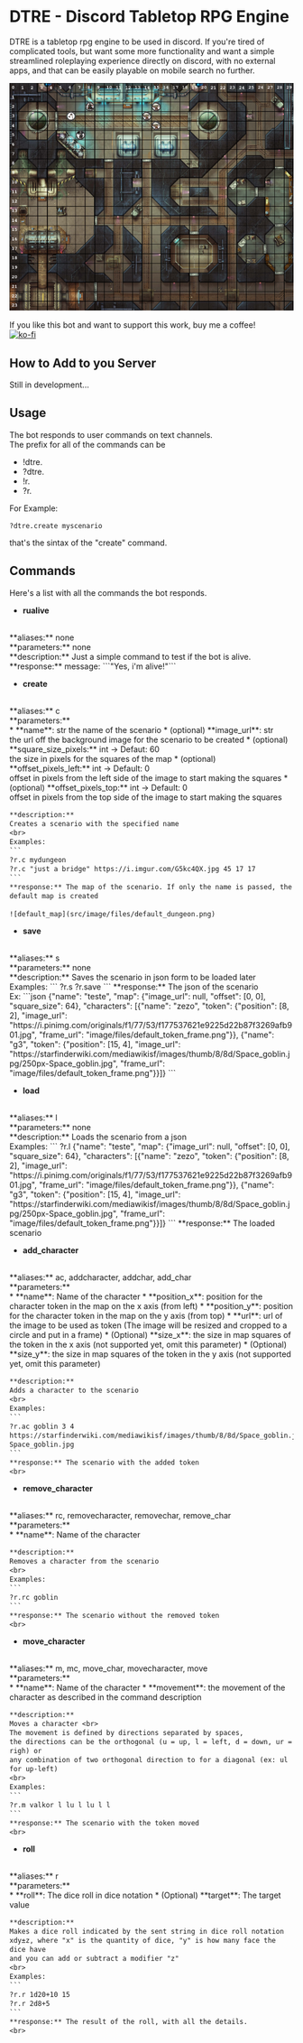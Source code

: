 # DTRE - Discord Tabletop RPG Engine  
  
DTRE is a tabletop rpg engine to be used in discord. If you're tired of complicated tools, but want some more functionality and want a simple streamlined roleplaying experience directly on discord, with no external apps, and that can be easily playable on mobile search no further.  
  
![battle grid example](img/readme_default_dungeon.png)

If you like this bot and want to support this work, buy me a coffee!<br>
[![ko-fi](https://www.ko-fi.com/img/githubbutton_sm.svg)](https://ko-fi.com/Q5Q21RF2J)
## How to Add to you Server  
Still in development...  
  
## Usage  
The bot responds to user commands on text channels.  
The prefix for all of the commands can be  
* !dtre.  
* ?dtre.  
* !r.  
* ?r.  
  
For Example:  
```
?dtre.create myscenario
```
that's the sintax of the "create" command.  
  
## Commands  
Here's a list with all the commands the bot responds.

* **rualive** 
<br>
    **aliases:** none
    <br>
    **parameters:** none
    <br>
    **description:** Just a simple command to test if the bot is alive.
    <br>
    **response:** message: ```"Yes, i'm alive!"```
    <br>

* **create**
<br>
    **aliases:** c
    <br>
    **parameters:** 
    <br>
	* **name**: str 
	the name of the scenario  
	* (optional) **image_url**: str <br>
	the url off the background image for the scenario to be created
	* (optional) **square_size_pixels:** int -> Defaut: 60 <br>
	the size in pixels for the squares of the map
	* (optional) **offset_pixels_left:** int -> Default: 0 <br>
	offset in pixels from the left side of the image to start making the squares
	* (optional) **offset_pixels_top:** int -> Default: 0 <br>
	offset in pixels from the top side of the image to start making the squares
	
    **description:**
    Creates a scenario with the specified name
    <br>
    Examples:  
    ```
    ?r.c mydungeon  
    ?r.c "just a bridge" https://i.imgur.com/G5kc4QX.jpg 45 17 17
    ```
    **response:** The map of the scenario. If only the name is passed, the default map is created
    
    ![default_map](src/image/files/default_dungeon.png)
    
* **save**
<br>
**aliases:** s
<br>
**parameters:** none
<br>
	**description:**
	Saves the scenario in json form to be loaded later
	<br>
	Examples:  
    ```
    ?r.s
    ?r.save
    ```
    **response:** The json of the scenario
    <br>
    Ex: 
    ```json
    {"name": "teste", "map": {"image_url": null, "offset": [0, 0], "square_size": 64}, "characters": [{"name": "zezo", "token": {"position": [8, 2], "image_url": "https://i.pinimg.com/originals/f1/77/53/f177537621e9225d22b87f3269afb901.jpg", "frame_url": "image/files/default_token_frame.png"}}, {"name": "g3", "token": {"position": [15, 4], "image_url": "https://starfinderwiki.com/mediawikisf/images/thumb/8/8d/Space_goblin.jpg/250px-Space_goblin.jpg", "frame_url": "image/files/default_token_frame.png"}}]}
    ```

* **load**
<br>
**aliases:** l
<br>
**parameters:** none
<br>
	**description:**
	Loads the scenario from a json
	<br>
	Examples:  
    ```
    ?r.l {"name": "teste", "map": {"image_url": null, "offset": [0, 0], "square_size": 64}, "characters": [{"name": "zezo", "token": {"position": [8, 2], "image_url": "https://i.pinimg.com/originals/f1/77/53/f177537621e9225d22b87f3269afb901.jpg", "frame_url": "image/files/default_token_frame.png"}}, {"name": "g3", "token": {"position": [15, 4], "image_url": "https://starfinderwiki.com/mediawikisf/images/thumb/8/8d/Space_goblin.jpg/250px-Space_goblin.jpg", "frame_url": "image/files/default_token_frame.png"}}]}
    ```
    **response:** The loaded scenario
    <br>

* **add_character**
<br>
**aliases:** ac, addcharacter, addchar, add_char
<br>
**parameters:**
<br>
    * **name**: Name of the character
    * **position_x**: position for the character token in the map on the x axis (from left)
    * **position_y**: position for the character token in the map on the y axis (from top)
    * **url**: url of the image to be used as token (The image will be resized and cropped to a circle and put in 
    a frame)
    * (Optional) **size_x**: the size in map squares of the token in the x axis (not supported yet, omit this parameter)
    * (Optional) **size_y**: the size in map squares of the token in the y axis (not supported yet, omit this parameter)
	
	**description:**
	Adds a character to the scenario
	<br>
    Examples:  
    ```
    ?r.ac goblin 3 4 https://starfinderwiki.com/mediawikisf/images/thumb/8/8d/Space_goblin.jpg/250px-Space_goblin.jpg
    ```
    **response:** The scenario with the added token
    <br>

* **remove_character**
<br>
**aliases:** rc, removecharacter, removechar, remove_char
<br>
**parameters:**
<br>
    * **name**: Name of the character
	
	**description:**
	Removes a character from the scenario
	<br>
    Examples:
    ```
    ?r.rc goblin
    ```
    **response:** The scenario without the removed token
    <br>
    
* **move_character**
<br>
**aliases:** m, mc, move_char, movecharacter, move
<br>
**parameters:**
<br>
    * **name**: Name of the character
    * **movement**: the movement of the character as described in the command description
	
	**description:**
	Moves a character <br>
    The movement is defined by directions separated by spaces,
    the directions can be the orthogonal (u = up, l = left, d = down, ur = righ) or
    any combination of two orthogonal direction to for a diagonal (ex: ul for up-left)
	<br>
    Examples:
    ```
    ?r.m valkor l lu l lu l l
    ```
    **response:** The scenario with the token moved
    <br>

* **roll**
<br>
**aliases:** r
<br>
**parameters:**
<br>
    * **roll**: The dice roll in dice notation
    * (Optional) **target**: The target value
	
	**description:**
	Makes a dice roll indicated by the sent string in dice roll notation
    xdy±z, where "x" is the quantity of dice, "y" is how many face the dice have
    and you can add or subtract a modifier "z"
	<br>
    Examples:
    ```
    ?r.r 1d20+10 15
    ?r.r 2d8+5
    ```
    **response:** The result of the roll, with all the details.
    <br>